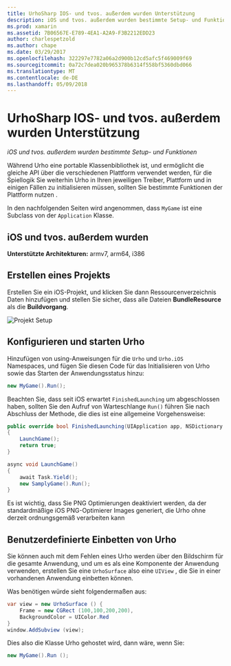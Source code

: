```yaml
---
title: UrhoSharp IOS- und tvos. außerdem wurden Unterstützung
description: iOS und tvos. außerdem wurden bestimmte Setup- und Funktionen für UrhoSharp.
ms.prod: xamarin
ms.assetid: 7B06567E-E789-4EA1-A2A9-F3B2212EDD23
author: charlespetzold
ms.author: chape
ms.date: 03/29/2017
ms.openlocfilehash: 322297e7782a06a2d900b12cd5afc5f469009f69
ms.sourcegitcommit: 0a72c7dea020b965378b6314f558bf5360dbd066
ms.translationtype: MT
ms.contentlocale: de-DE
ms.lasthandoff: 05/09/2018
---
```

# <a name="urhosharp-ios-and-tvos-support"></a>UrhoSharp IOS- und tvos. außerdem wurden Unterstützung

_iOS und tvos. außerdem wurden bestimmte Setup- und Funktionen_

Während Urho eine portable Klassenbibliothek ist, und ermöglicht die gleiche API über die verschiedenen Plattform verwendet werden, für die Spiellogik Sie weiterhin Urho in Ihren jeweiligen Treiber, Plattform und in einigen Fällen zu initialisieren müssen, sollten Sie bestimmte Funktionen der Plattform nutzen .

In den nachfolgenden Seiten wird angenommen, dass `MyGame` ist eine Subclass von der `Application` Klasse.

## <a name="ios-and-tvos"></a>iOS und tvos. außerdem wurden

**Unterstützte Architekturen:** armv7, arm64, i386

## <a name="creating-a-project"></a>Erstellen eines Projekts

Erstellen Sie ein iOS-Projekt, und klicken Sie dann Ressourcenverzeichnis Daten hinzufügen und stellen Sie sicher, dass alle Dateien **BundleResource** als die **Buildvorgang**.

![Projekt Setup](ios-images/image-4.png "Daten hinzufügen, um das Ressourcenverzeichnis")

## <a name="configuring-and-launching-urho"></a>Konfigurieren und starten Urho

Hinzufügen von using-Anweisungen für die `Urho` und `Urho.iOS` Namespaces, und fügen Sie diesen Code für das Initialisieren von Urho sowie das Starten der Anwendungsstatus hinzu:

```csharp
new MyGame().Run();
```

Beachten Sie, dass seit iOS erwartet `FinishedLaunching` um abgeschlossen haben, sollten Sie den Aufruf von Warteschlange `Run()` führen Sie nach Abschluss der Methode, die dies ist eine allgemeine Vorgehensweise:

```csharp
public override bool FinishedLaunching(UIApplication app, NSDictionary options)
{
    LaunchGame();
    return true;
}

async void LaunchGame()
{
    await Task.Yield();
    new SamplyGame().Run();
}
```

Es ist wichtig, dass Sie PNG Optimierungen deaktiviert werden, da der standardmäßige iOS PNG-Optimierer Images generiert, die Urho ohne derzeit ordnungsgemäß verarbeiten kann

## <a name="custom-embedding-of-urho"></a>Benutzerdefinierte Einbetten von Urho

Sie können auch mit dem Fehlen eines Urho werden über den Bildschirm für die gesamte Anwendung, und um es als eine Komponente der Anwendung verwenden, erstellen Sie eine `UrhoSurface` also eine `UIView` , die Sie in einer vorhandenen Anwendung einbetten können.

Was benötigen würde sieht folgendermaßen aus:

```csharp
var view = new UrhoSurface () {
    Frame = new CGRect (100,100,200,200),
    BackgroundColor = UIColor.Red
}
window.AddSubview (view);
```

Dies also die Klasse Urho gehostet wird, dann wäre, wenn Sie:

```csharp
new MyGame().Run ();
```


